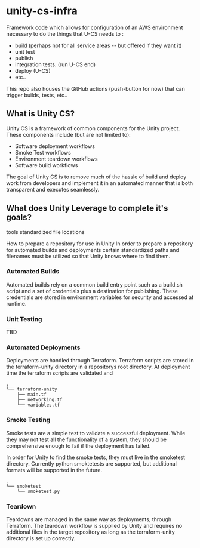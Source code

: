 # unity-cs-infra

Framework code which allows for configuration of an AWS environment necessary to do the things that U-CS needs to :
 * build (perhaps not for all service areas -- but offered if they want it)
 * unit test
 * publish
 * integration tests. (run U-CS end)
 * deploy (U-CS)
 * etc..

This repo also houses the GitHub actions (push-button for now) that can trigger builds, tests, etc..


## What is Unity CS?

Unity CS is a framework of common components for the Unity project.  These components include (but are not limited to):
* Software deployment workflows
* Smoke Test workflows
* Environment teardown workflows
* Software build workflows

The goal of Unity CS is to remove much of the hassle of build and deploy work 
from developers and implement it in an automated manner that is both 
transparent and executes seamlessly.

## What does Unity Leverage to complete it's goals?
tools
standardized file locations

How to prepare a repository for use in Unity
In order to prepare a repository for automated builds and deployments certain 
standardized paths and filenames must be utilized so that Unity knows where 
to find them.

### Automated Builds
Automated builds rely on a common build entry point such as a build.sh script 
and a set of credentials plus a destination for publishing.  These credentials 
are stored in environment variables for security and accessed at runtime.

### Unit Testing
TBD

### Automated Deployments
Deployments are handled through Terraform.  Terraform scripts are stored in the 
terraform-unity directory in a repositorys root directory.  At deployment time 
the terraform scripts are validated and 

```
.
└── terraform-unity
    ├── main.tf
    ├── networking.tf
    └── variables.tf
```


### Smoke Testing
Smoke tests are a simple test to validate a successful deployment.  While they 
may not test all the functionality of a system, they should be comprehensive 
enough to fail if the deployment has failed.

In order for Unity to find the smoke tests, they must live in the smoketest 
directory.  Currently python smoktetests are supported, but additional formats 
will be supported in the future.
```
.
└── smoketest
    └── smoketest.py
```

### Teardown
Teardowns are managed in the same way as deployments, through Terraform.  The
teardown workflow is supplied by Unity and requires no additional files in the 
target repository as long as the terraform-unity directory is set up correctly.
